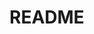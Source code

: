 # README
<!-- [README.md] NO code -->

<!-- 
## テンプレート

## テーブル
|Column |Type |Options |
|-------|-----|--------|
| | | |

### Association
-  :
-->


<!-- 
-----例-----
## 〇〇sテーブル
|Column   |Type      |Options    |
|---------|----------|-----------|
|nickname |string    |null: false|
|email    |string    |null: false, unique: true|
|         |references|foreign_key: true, null: false|

### Association
- has_many :〇〇s
- belongs_to :〇〇
-----例-----
 -->